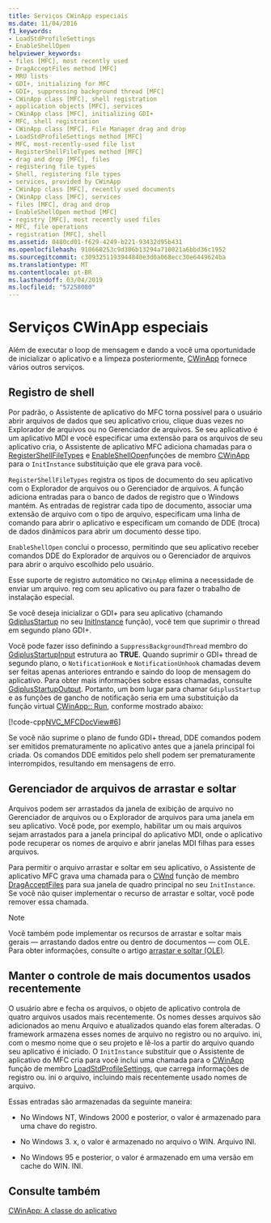 ```yaml
---
title: Serviços CWinApp especiais
ms.date: 11/04/2016
f1_keywords:
- LoadStdProfileSettings
- EnableShellOpen
helpviewer_keywords:
- files [MFC], most recently used
- DragAcceptFiles method [MFC]
- MRU lists
- GDI+, initializing for MFC
- GDI+, suppressing background thread [MFC]
- CWinApp class [MFC], shell registration
- application objects [MFC], services
- CWinApp class [MFC], initializing GDI+
- MFC, shell registration
- CWinApp class [MFC], File Manager drag and drop
- LoadStdProfileSettings method [MFC]
- MFC, most-recently-used file list
- RegisterShellFileTypes method [MFC]
- drag and drop [MFC], files
- registering file types
- Shell, registering file types
- services, provided by CWinApp
- CWinApp class [MFC], recently used documents
- CWinApp class [MFC], services
- files [MFC], drag and drop
- EnableShellOpen method [MFC]
- registry [MFC], most recently used files
- MFC, file operations
- registration [MFC], shell
ms.assetid: 0480cd01-f629-4249-b221-93432d95b431
ms.openlocfilehash: 910660253c9d306b13294a710021a6bbd36c1952
ms.sourcegitcommit: c3093251193944840e3d0a068ecc30e6449624ba
ms.translationtype: MT
ms.contentlocale: pt-BR
ms.lasthandoff: 03/04/2019
ms.locfileid: "57258080"
---
```

# <a name="special-cwinapp-services"></a>Serviços CWinApp especiais

Além de executar o loop de mensagem e dando a você uma oportunidade de inicializar o aplicativo e a limpeza posteriormente, [CWinApp](../mfc/reference/cwinapp-class.md) fornece vários outros serviços.

##  <a name="_core_shell_registration"></a> Registro de shell

Por padrão, o Assistente de aplicativo do MFC torna possível para o usuário abrir arquivos de dados que seu aplicativo criou, clique duas vezes no Explorador de arquivos ou no Gerenciador de arquivos. Se seu aplicativo é um aplicativo MDI e você especificar uma extensão para os arquivos de seu aplicativo cria, o Assistente de aplicativo MFC adiciona chamadas para o [RegisterShellFileTypes](../mfc/reference/cwinapp-class.md#registershellfiletypes) e [EnableShellOpen](../mfc/reference/cwinapp-class.md#enableshellopen)funções de membro [CWinApp](../mfc/reference/cwinapp-class.md) para o `InitInstance` substituição que ele grava para você.

`RegisterShellFileTypes` registra os tipos de documento do seu aplicativo com o Explorador de arquivos ou o Gerenciador de arquivos. A função adiciona entradas para o banco de dados de registro que o Windows mantém. As entradas de registrar cada tipo de documento, associar uma extensão de arquivo com o tipo de arquivo, especificam uma linha de comando para abrir o aplicativo e especificam um comando de DDE (troca) de dados dinâmicos para abrir um documento desse tipo.

`EnableShellOpen` conclui o processo, permitindo que seu aplicativo receber comandos DDE do Explorador de arquivos ou o Gerenciador de arquivos para abrir o arquivo escolhido pelo usuário.

Esse suporte de registro automático no `CWinApp` elimina a necessidade de enviar um arquivo. reg com seu aplicativo ou para fazer o trabalho de instalação especial.

Se você deseja inicializar o GDI+ para seu aplicativo (chamando [GdiplusStartup](/windows/desktop/api/gdiplusinit/nf-gdiplusinit-gdiplusstartup) no seu [InitInstance](../mfc/reference/cwinapp-class.md#initinstance) função), você tem que suprimir o thread em segundo plano GDI+.

Você pode fazer isso definindo a `SuppressBackgroundThread` membro do [GdiplusStartupInput](/windows/desktop/api/gdiplusinit/ns-gdiplusinit-gdiplusstartupinput) estrutura ao **TRUE**. Quando suprimir o GDI+ thread de segundo plano, o `NotificationHook` e `NotificationUnhook` chamadas devem ser feitas apenas anteriores entrando e saindo do loop de mensagem do aplicativo. Para obter mais informações sobre essas chamadas, consulte [GdiplusStartupOutput](/windows/desktop/api/gdiplusinit/ns-gdiplusinit-gdiplusstartupoutput). Portanto, um bom lugar para chamar `GdiplusStartup` e as funções de gancho de notificação seria em uma substituição da função virtual [CWinApp:: Run](../mfc/reference/cwinapp-class.md#run), conforme mostrado abaixo:

[!code-cpp[NVC_MFCDocView#6](../mfc/codesnippet/cpp/special-cwinapp-services_1.cpp)]

Se você não suprime o plano de fundo GDI+ thread, DDE comandos podem ser emitidos prematuramente no aplicativo antes que a janela principal foi criada. Os comandos DDE emitidos pelo shell podem ser prematuramente interrompidos, resultando em mensagens de erro.

##  <a name="_core_file_manager_drag_and_drop"></a> Gerenciador de arquivos de arrastar e soltar

Arquivos podem ser arrastados da janela de exibição de arquivo no Gerenciador de arquivos ou o Explorador de arquivos para uma janela em seu aplicativo. Você pode, por exemplo, habilitar um ou mais arquivos sejam arrastados para a janela principal do aplicativo MDI, onde o aplicativo pode recuperar os nomes de arquivo e abrir janelas MDI filhas para esses arquivos.

Para permitir o arquivo arrastar e soltar em seu aplicativo, o Assistente de aplicativo MFC grava uma chamada para o [CWnd](../mfc/reference/cwnd-class.md) função de membro [DragAcceptFiles](../mfc/reference/cwnd-class.md#dragacceptfiles) para sua janela de quadro principal no seu `InitInstance`. Se você não quiser implementar o recurso de arrastar e soltar, você pode remover essa chamada.

> [!NOTE]
>  Você também pode implementar os recursos de arrastar e soltar mais gerais — arrastando dados entre ou dentro de documentos — com OLE. Para obter informações, consulte o artigo [arrastar e soltar (OLE)](../mfc/drag-and-drop-ole.md).

##  <a name="_core_keeping_track_of_the_most_recently_used_documents"></a> Manter o controle de mais documentos usados recentemente

O usuário abre e fecha os arquivos, o objeto de aplicativo controla de quatro arquivos usados mais recentemente. Os nomes desses arquivos são adicionados ao menu Arquivo e atualizados quando elas forem alteradas. O framework armazena esses nomes de arquivo no registro ou no arquivo. ini, com o mesmo nome que o seu projeto e lê-los a partir do arquivo quando seu aplicativo é iniciado. O `InitInstance` substituir que o Assistente de aplicativo do MFC cria para você inclui uma chamada para o [CWinApp](../mfc/reference/cwinapp-class.md) função de membro [LoadStdProfileSettings](../mfc/reference/cwinapp-class.md#loadstdprofilesettings), que carrega informações de registro ou. ini o arquivo, incluindo mais recentemente usado nomes de arquivo.

Essas entradas são armazenadas da seguinte maneira:

- No Windows NT, Windows 2000 e posterior, o valor é armazenado para uma chave do registro.

- No Windows 3. x, o valor é armazenado no arquivo o WIN. Arquivo INI.

- No Windows 95 e posterior, o valor é armazenado em uma versão em cache do WIN. INI.

## <a name="see-also"></a>Consulte também

[CWinApp: A classe do aplicativo](../mfc/cwinapp-the-application-class.md)
